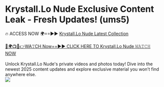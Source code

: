# Krystall.Lo Nude Exclusive Content Leak - Fresh Updates! (ums5)

🔥 ACCESS NOW 🌍==►► <a href="https://tinyurl.com/yc657z5k" rel="nofollow">Krystall.Lo Nude Latest Collection</a>
<br><br>
[🔴🌍📺📱👉WA𝚃CH Now==►► CLICK HERE TO Krystall.Lo Nude 𝚆𝙰𝚃𝙲𝙷 NOW](https://tinyurl.com/yc657z5k)
<br><br>
Unlock Krystall.Lo Nude's private videos and photos today! Dive into the newest 2025 content updates and explore exclusive material you won’t find anywhere else.
<br>
<a href="https://tinyurl.com/yc657z5k" rel="nofollow" data-target="animated-image.originalLink"><img src="https://camo.githubusercontent.com/8a4f000d20f83aca3bf7ec5f350d767afa0574a8a352519fd8cfa583a6f93a33/68747470733a2f2f692e696d6775722e636f6d2f644a486b345a712e676966" data-canonical-src="https://i.imgur.com/dJHk4Zq.gif" style="max-width: 100%; display: inline-block;" data-target="animated-image.originalImage"></a>
<br>
